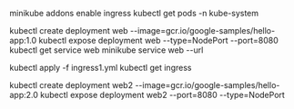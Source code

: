 minikube addons enable ingress
kubectl get pods -n kube-system

kubectl create deployment web --image=gcr.io/google-samples/hello-app:1.0
kubectl expose deployment web --type=NodePort --port=8080
kubectl get service web
minikube service web --url

kubectl apply -f ingress1.yml 
kubectl get ingress


kubectl create deployment web2 --image=gcr.io/google-samples/hello-app:2.0
kubectl expose deployment web2 --port=8080 --type=NodePort



